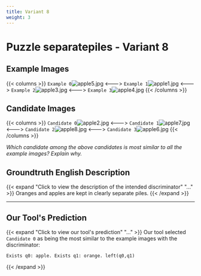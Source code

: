 ```yaml
---
title: Variant 8
weight: 3
---
```


# Puzzle separatepiles - Variant 8

## Example Images
{{< columns >}}
`Example 0`![apple5.jpg](/natscene_data/images/apple5.jpg)
<--->
`Example 1`![apple1.jpg](/natscene_data/images/apple1.jpg)
<--->
`Example 2`![apple3.jpg](/natscene_data/images/apple3.jpg)
<--->
`Example 3`![apple4.jpg](/natscene_data/images/apple4.jpg)
{{< /columns >}}

## Candidate Images
{{< columns >}}
`Candidate 0`![apple2.jpg](/natscene_data/images/apple2.jpg)
<--->
`Candidate 1`![apple7.jpg](/natscene_data/images/apple7.jpg)
<--->
`Candidate 2`![apple8.jpg](/natscene_data/images/apple8.jpg)
<--->
`Candidate 3`![apple6.jpg](/natscene_data/images/apple6.jpg)
{{< /columns >}}

*Which candidate among the above candidates is most similar to all the example images? Explain why.*

## Groundtruth English Description

{{< expand "Click to view the description of the intended discriminator" "..." >}}
Oranges and apples are kept in clearly separate piles.
{{< /expand >}}

---



## Our Tool's Prediction

{{< expand "Click to view our tool's prediction" "..." >}}
Our tool selected `Candidate 0` as being the most similar to the example images with the discriminator:
```plaintext
Exists q0: apple. Exists q1: orange. left(q0,q1)
```
{{< /expand >}}

